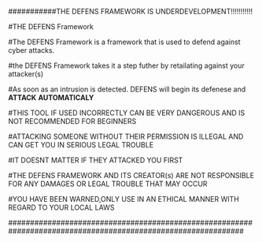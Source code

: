 ###########THE DEFENS FRAMEWORK IS UNDERDEVELOPMENT!!!!!!!!!!!

#THE DEFENS Framework

#The DEFENS Framework is a framework that is used to defend against cyber attacks.

#the DEFENS Framework takes it a step futher by retailating against your attacker(s) 

#As soon as an intrusion is detected. DEFENS will begin its defenese and ****ATTACK**** ****AUTOMATICALY****

#THIS TOOL IF USED INCORRECTLY CAN BE VERY DANGEROUS AND IS NOT RECOMMENDED FOR BEGINNERS

#ATTACKING SOMEONE WITHOUT THEIR PERMISSION IS ILLEGAL AND CAN GET YOU IN SERIOUS LEGAL TROUBLE

#IT DOESNT MATTER IF THEY ATTACKED YOU FIRST

#THE DEFENS FRAMEWORK AND ITS CREATOR(s) ARE NOT RESPONSIBLE FOR ANY DAMAGES OR LEGAL TROUBLE THAT MAY OCCUR

#YOU HAVE BEEN WARNED,ONLY USE IN AN ETHICAL MANNER WITH REGARD TO YOUR LOCAL LAWS

##############################################################################################################



